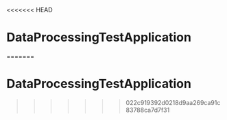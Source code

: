 <<<<<<< HEAD
# DataProcessingTestApplication
=======
# DataProcessingTestApplication
>>>>>>> 022c919392d0218d9aa269ca91c83788ca7d7f31

